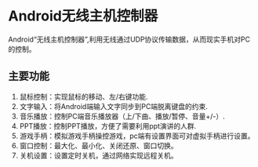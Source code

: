 Android无线主机控制器
=========
Android“无线主机控制器”,利用无线通过UDP协议传输数据，从而现实手机对PC的控制。    

**主要功能**
---
1. 鼠标控制：实现鼠标的移动、左/右键功能.
2. 文字输入：将Android端输入文字同步到PC端脱离键盘的约束.
3. 音乐播放：控制PC端音乐播放器（上/下曲、播放/暂停、音量+/-）.
4. PPT播放：控制PPT播放，方便了需要利用ppt演讲的人群.
5. 游戏手柄：模拟游戏手柄操控游戏，pc端有设置界面可对虚拟手柄进行设置。
6. 窗口控制：最大化、最小化、关闭还原、窗口切换。
7. 关机设置：设置定时关机，通过网络实现远程关机。